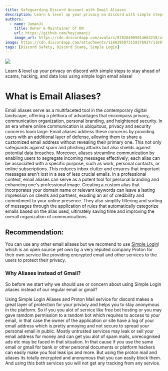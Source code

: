 ```yaml
---
title: Safeguarding Discord Account with Email Aliases
description: Learn & level up your privacy on discord with simple steps to stay ahead of scams, hacking, and data loss using simple login email aliase!
authors:
  - name: JumanJi
    title: Owner & Maintainer of DN
    url: https://github.com/heyjumanji
    image_url: https://cdn.discordapp.com/avatars/878264909014663218/a7359151f0a652f9b8888d4b30093bc4.png
image: https://cdn.discordapp.com/attachments/1160295873159376927/1169706381838913576/Discord_Nexus_1_1.png
tags: [Discord Safety, Discord Scams, Simple Login]
---
```


![](https://cdn.discordapp.com/attachments/1160295873159376927/1169706381838913576/Discord_Nexus_1_1.png)

Learn & level up your privacy on discord with simple steps to stay ahead of scams, hacking, and data loss using simple login email aliase!

<!-- truncate -->

# What is Email Aliases?

Email aliases serve as a multifaceted tool in the contemporary digital landscape, offering a plethora of advantages that encompass privacy, communication organization, personal branding, and heightened security. In an era where online communication is ubiquitous, privacy and security concerns loom large. Email aliases address these concerns by providing users with an additional layer of defense, allowing them to share a customized email address without revealing their primary one. This not only safeguards against spam and phishing attacks but also shields against potential data breaches. Moreover, aliases streamline communication by enabling users to segregate incoming messages effectively; each alias can be associated with a specific purpose, such as work, personal contacts, or online subscriptions. This reduces inbox clutter and ensures that important messages aren't lost in a sea of less crucial emails. In a professional context, email aliases can serve as a potent tool for personal branding and enhancing one's professional image. Creating a custom alias that incorporates your domain name or relevant keywords can leave a lasting impression on clients and partners, exuding an air of credibility and commitment to your online presence. They also simplify filtering and sorting of messages through the application of rules that automatically categorize emails based on the alias used, ultimately saving time and improving the overall organization of communications.

## Recommendation:
You can use any other email aliases but we recomend to use [Simple Login](https://simplelogin.io/)! which is an open source yet own by a very reputed company Proton for their own service like providing encrypted email and other services to the users to protect their privacy.

### Why Aliases instead of Gmail?
So before we start why we should use or concern about using Simple Login aliases instead of our regular email or gmail?

Using Simple Login Aliases and Proton Mail service for discord makes a great layer of protection for your privacy and helps you to stay anonymous in the platform. So if you you alot of service like free bot hosting or you may gave ramdom permission to a random bot which requires to access to your email, in that case the owner of the application or site have a log of your email address which is pretty annoying and not secure to spread your personal email in public. Mostly untrusted services may leak or sell your email address for money and can get you alot of spam mails, unrecognised ads etc may be faced in that situation. In that cause if you use the same email or gmail for bank or other personal documents or platform hackers can easily make you fool leak ips and more. But using the proton mail and aliases its totally encrypted and anonymous that you can easily block them. And using this both services you will not get any tracking from any service.
